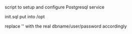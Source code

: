 script to setup and configure Postgresql service

init.sql put into /opt

replace '' with the real dbname/user/password accordingly
